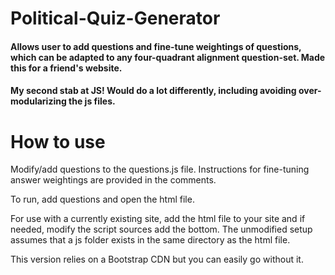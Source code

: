 # Political-Quiz-Generator
#### Allows user to add questions and fine-tune weightings of questions, which can be adapted to any four-quadrant alignment question-set. Made this for a friend's website.
#### My second stab at JS! Would do a lot differently, including avoiding over-modularizing the js files.

# How to use
Modify/add questions to the questions.js file. Instructions for fine-tuning answer weightings are provided in the comments.

To run, add questions and open the html file.

For use with a currently existing site, add the html file to your site and if needed, modify the script sources add the bottom. The unmodified setup assumes that a js folder exists in the same directory as the html file.

This version relies on a Bootstrap CDN but you can easily go without it.
